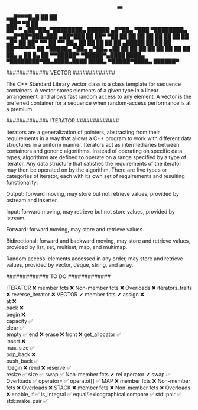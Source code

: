                                               ▄▄                                    
  ▄▄█▀▀▀█▄█                     ██            ██                                    
▄██▀     ▀█                     ██                                                  
██▀       ▀ ▄██▀██▄▀████████▄ ██████ ▄█▀██▄ ▀███ ▀████████▄   ▄▄█▀██▀███▄███ ▄██▀███
██         ██▀   ▀██ ██    ██   ██  ██   ██   ██   ██    ██  ▄█▀   ██ ██▀ ▀▀ ██   ▀▀
██▄        ██     ██ ██    ██   ██   ▄█████   ██   ██    ██  ██▀▀▀▀▀▀ ██     ▀█████▄
▀██▄     ▄▀██▄   ▄██ ██    ██   ██  ██   ██   ██   ██    ██  ██▄    ▄ ██     █▄   ██
  ▀▀█████▀  ▀█████▀▄████  ████▄ ▀████████▀██▄████▄████  ████▄ ▀█████▀████▄   ██████▀
                                                                                    
#############		VECTOR			#############

The C++ Standard Library vector class is a class template for sequence containers. A vector stores elements of a given type in a linear arrangement, and allows fast random access to any element. A vector is the preferred container for a sequence when random-access performance is at a premium.

#############		ITERATOR		#############

Iterators are a generalization of pointers, abstracting from their requirements in a way that allows a C++ program to work with different data structures in a uniform manner. Iterators act as intermediaries between containers and generic algorithms. Instead of operating on specific data types, algorithms are defined to operate on a range specified by a type of iterator. Any data structure that satisfies the requirements of the iterator may then be operated on by the algorithm. There are five types or categories of iterator, each with its own set of requirements and resulting functionality:

Output: forward moving, may store but not retrieve values, provided by ostream and inserter.

Input: forward moving, may retrieve but not store values, provided by istream.

Forward: forward moving, may store and retrieve values.

Bidirectional: forward and backward moving, may store and retrieve values, provided by list, set, multiset, map, and multimap.

Random access: elements accessed in any order, may store and retrieve values, provided by vector, deque, string, and array.

#############		TO DO			#############


ITERATOR							❌
	member fcts				❌
	Non-member fcts			❌
	Overloads				❌
	iterators_traits		❌
	reverse_iterator		❌
VECTOR								✔
	member fcts				✔
		assign			❌		
		at					❌	
		back				❌		
		begin			❌		
		capacity		✅						
		clear			✅					
		empty			✅
		end				❌
		erase			❌
		front				❌
		get_allocator	✅			
		insert			❌	
		max_size		✅		
		pop_back			❌		
		push_back		✅		
		rbegin			❌
		rend			❌
		reserve			✅	
		resize			✅
		size			✅
		swap			✅
	Non-member fcts			✔
		rel operator	✔
		swap			✅
	Overloads				✅
		operator=		✅
		operatot[]		✅
MAP								❌
	member fcts			❌
	Non-member fcts		❌
	Overloads			❌
STACK							❌
	member fcts			❌
	Non-member fcts		❌
	Overloads			❌
enable_if						✅
is_integral						✅
equal/lexicographical compare	✅
std::pair						✅
std::make_pair					✅
